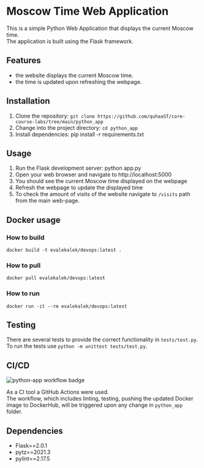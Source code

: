 # Moscow Time Web Application

This is a simple Python Web Application that displays the current Moscow time. </br>
The application is built using the Flask framework.

## Features
- the website displays the current Moscow time. 
- the time is updated upon refreshing the webpage.

## Installation

1. Clone the repository: `git clone https://github.com/quhaaST/core-course-labs/tree/main/python_app`
2. Change into the project directory: `cd python_app`
3. Install dependencies: pip install -r requirements.txt

## Usage

1. Run the Flask development server: python app.py
2. Open your web browser and navigate to http://localhost:5000
3. You should see the current Moscow time displayed on the webpage
4. Refresh the webpage to update the displayed time
5. To check the amount of visits of the website navigate to `/visits` path from the main web-page.

## Docker usage

### How to build
```
docker build -t evalekalek/devops:latest .
```

### How to pull
```
docker pull evalekalek/devops:latest
```

### How to run
```
docker run -it --rm evalekalek/devops:latest
```

## Testing
There are several tests to provide the correct functionality in `tests/test.py`. </br>
To run the tests use `python -m unittest tests/test.py`.

## CI/CD
![python-app workflow badge](https://github.com/quhaaST/core-course-labs/actions/workflows/python-app-workflow.yaml/badge.svg) 

As a CI tool a GitHub Actions were used. </br>
The workflow, which includes linting, testing, pushing the updated Docker image to DockerHub, will be triggered upon
any change in `python_app` folder.

## Dependencies

- Flask==2.0.1
- pytz==2021.3
- pylint==2.17.5